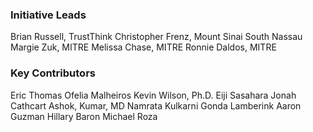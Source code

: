 <h3>Initiative Leads</h3> 

Brian Russell, TrustThink
Christopher Frenz, Mount Sinai South Nassau
Margie Zuk, MITRE
Melissa Chase, MITRE
Ronnie Daldos, MITRE

<h3>Key Contributors</h3>

Eric Thomas
Ofelia Malheiros
Kevin Wilson, Ph.D.
Eiji Sasahara
Jonah Cathcart
Ashok, Kumar, MD
Namrata Kulkarni
Gonda Lamberink
Aaron Guzman
Hillary Baron
Michael Roza

